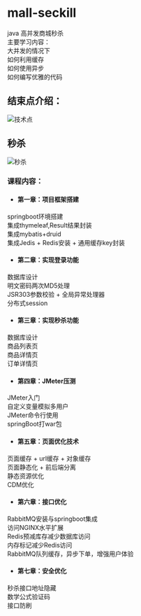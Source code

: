 # mall-seckill
java 高并发商城秒杀  
主要学习内容：  
大并发的情况下  
如何利用缓存  
如何使用异步  
如何编写优雅的代码  

## 结束点介绍：  
![技术点]()  
## 秒杀  
![秒杀]()  
### 课程内容：  
* #### 第一章：项目框架搭建  
springboot环境搭建  
集成thymeleaf,Result结果封装  
集成mybatis+druid  
集成Jedis + Redis安装 + 通用缓存key封装  
* #### 第二章：实现登录功能  
数据库设计  
明文密码两次MD5处理  
JSR303参数校验 + 全局异常处理器  
分布式session  
* #### 第三章：实现秒杀功能  
数据库设计  
商品列表页  
商品详情页  
订单详情页  
* #### 第四章：JMeter压测  
JMeter入门  
自定义变量模拟多用户  
JMeter命令行使用  
springBoot打war包  
* #### 第五章：页面优化技术  
页面缓存 + url缓存 + 对象缓存  
页面静态化 + 前后端分离  
静态资源优化  
CDM优化  
* #### 第六章：接口优化  
RabbitMQ安装与springboot集成  
访问NGINX水平扩展  
Redis预减库存减少数据库访问  
内存标记减少Redis访问  
RabbitMQ队列缓存，异步下单，增强用户体验  
* #### 第七章：安全优化  
秒杀接口地址隐藏  
数学公式验证码  
接口防刷  

